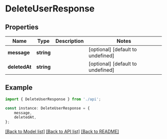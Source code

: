 # DeleteUserResponse


## Properties

Name | Type | Description | Notes
------------ | ------------- | ------------- | -------------
**message** | **string** |  | [optional] [default to undefined]
**deletedAt** | **string** |  | [optional] [default to undefined]

## Example

```typescript
import { DeleteUserResponse } from './api';

const instance: DeleteUserResponse = {
    message,
    deletedAt,
};
```

[[Back to Model list]](../README.md#documentation-for-models) [[Back to API list]](../README.md#documentation-for-api-endpoints) [[Back to README]](../README.md)
